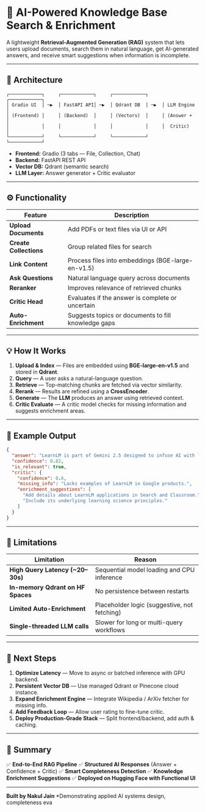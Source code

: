 # 🚀 AI-Powered Knowledge Base Search & Enrichment

A lightweight **Retrieval-Augmented Generation (RAG)** system that lets users upload documents, search them in natural language, get AI-generated answers, and receive smart suggestions when information is incomplete.

---

## 🧱 Architecture

```
┌────────────┐     ┌────────────┐     ┌────────────┐     ┌────────────┐
│ Gradio UI  │ ─▶  │ FastAPI API│ ─▶  │ Qdrant DB  │ ─▶  │ LLM Engine │
│ (Frontend) │     │ (Backend)  │     │ (Vectors)  │     │ (Answer +  │
│            │     │            │     │            │     │  Critic)   │
└────────────┘     └────────────┘     └────────────┘     └────────────┘
```

* **Frontend:** Gradio (3 tabs — File, Collection, Chat)
* **Backend:** FastAPI REST API
* **Vector DB:** Qdrant (semantic search)
* **LLM Layer:** Answer generator + Critic evaluator

---

## ⚙️ Functionality

| Feature                | Description                                         |
| ---------------------- | --------------------------------------------------- |
| **Upload Documents**   | Add PDFs or text files via UI or API                |
| **Create Collections** | Group related files for search                      |
| **Link Content**       | Process files into embeddings (BGE-large-en-v1.5)   |
| **Ask Questions**      | Natural language query across documents             |
| **Reranker**           | Improves relevance of retrieved chunks              |
| **Critic Head**        | Evaluates if the answer is complete or uncertain    |
| **Auto-Enrichment**    | Suggests topics or documents to fill knowledge gaps |

---

## 💡 How It Works

1. **Upload & Index** — Files are embedded using **BGE-large-en-v1.5** and stored in **Qdrant**.
2. **Query** — A user asks a natural-language question.
3. **Retrieve** — Top-matching chunks are fetched via vector similarity.
4. **Rerank** — Results are refined using a **CrossEncoder**.
5. **Generate** — The **LLM** produces an answer using retrieved context.
6. **Critic Evaluate** — A critic model checks for missing information and suggests enrichment areas.

---

## 🧠 Example Output

```json
{
  "answer": "LearnLM is part of Gemini 2.5 designed to infuse AI with learning science principles.",
  "confidence": 0.82,
  "is_relevant": true,
  "critic": {
    "confidence": 0.6,
    "missing_info": "Lacks examples of LearnLM in Google products.",
    "enrichment_suggestions": [
      "Add details about LearnLM applications in Search and Classroom.",
      "Include its underlying learning science principles."
    ]
  }
}
```

---

## 🧩 Limitations

| Limitation                        | Reason                                       |
| --------------------------------- | -------------------------------------------- |
| **High Query Latency (~20–30s)**  | Sequential model loading and CPU inference   |
| **In-memory Qdrant on HF Spaces** | No persistence between restarts              |
| **Limited Auto-Enrichment**       | Placeholder logic (suggestive, not fetching) |
| **Single-threaded LLM calls**     | Slower for long or multi-query workflows     |

---

## 🚀 Next Steps

1. **Optimize Latency** — Move to async or batched inference with GPU backend.
2. **Persistent Vector DB** — Use managed Qdrant or Pinecone cloud instance.
3. **Expand Enrichment Engine** — Integrate Wikipedia / ArXiv fetcher for missing info.
4. **Add Feedback Loop** — Allow user rating to fine-tune critic.
5. **Deploy Production-Grade Stack** — Split frontend/backend, add auth & caching.

---

## 🏁 Summary

✅ **End-to-End RAG Pipeline**
✅ **Structured AI Responses** (Answer + Confidence + Critic)
✅ **Smart Completeness Detection**
✅ **Knowledge Enrichment Suggestions**
✅ **Deployed on Hugging Face with Functional UI**

---

**Built by Nakul Jain**
*Demonstrating applied AI systems design, completeness eva
